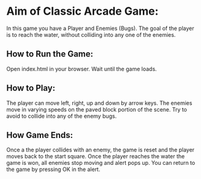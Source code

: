 # Aim of Classic Arcade Game:  
In this game you have a Player and Enemies (Bugs). The goal of the player is to reach the water, without colliding into any one of the enemies.

## How to Run the Game:  
Open index.html in your browser. Wait until the game loads.

## How to Play:  
The player can move left, right, up and down by arrow keys. The enemies move in varying speeds on the paved block portion of the scene. Try to avoid to collide into any of the enemy bugs.

## How Game Ends: 
Once a the player collides with an enemy, the game is reset and the player moves back to the start square. Once the player reaches the water the game is won, all enemies stop moving and alert pops up. You can return to the game by pressing OK in the alert.
